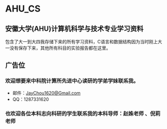 # AHU_CS
## 安徽大学(AHU)计算机科学与技术专业学习资料
包含了大一到大四我存储下来的所有学习资料，C语言和数据结构因为当时刚上大一没有保存下来，其他所有科目的实验报告都在这里。

## 广告位
### 欢迎想要来中科院计算所先进中心读研的学弟学妹联系我。
- 邮件：JayChou1620@Gmail.com
- QQ：1287331620

### 也欢迎各位本科志向科研的学生联系我的本科导师：赵姝老师 、倪莉老师
